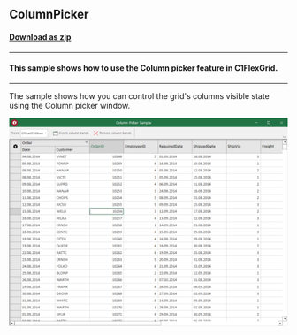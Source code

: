 ## ColumnPicker
#### [Download as zip](https://grapecity.github.io/DownGit/#/home?url=https://github.com/GrapeCity/ComponentOne-WinForms-Samples/tree/master/NetFramework\FlexGrid\VB\ColumnPicker)
____
#### This sample shows how to use the Column picker feature in C1FlexGrid.
____
The sample shows how you can control the grid's columns visible state using the Column picker window.

![screenshot](screenshot.png)
